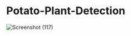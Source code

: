 # Potato-Plant-Detection
![Screenshot (117)](https://user-images.githubusercontent.com/62560971/202128850-a0038a5a-588e-4298-87f4-d148d9e3b81f.png)
